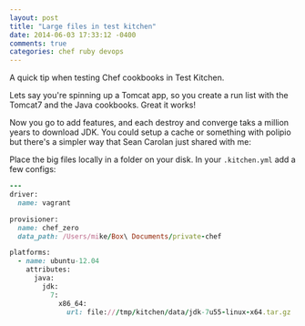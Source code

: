 ```yaml
---
layout: post
title: "Large files in test kitchen"
date: 2014-06-03 17:33:12 -0400
comments: true
categories: chef ruby devops
---
```


A quick tip when testing Chef cookbooks in Test Kitchen.  

Lets say you're spinning up a Tomcat app, so you create a run list with the Tomcat7 and the Java cookbooks.  Great it works!

Now you go to add features, and each destroy and converge taks a million years to download JDK.  You could setup a cache or something with polipio but there's a simpler way that Sean Carolan just shared with me:

Place the big files locally in a folder on your disk.  In your `.kitchen.yml` add a few configs:

```ruby
---
driver:
  name: vagrant

provisioner:
  name: chef_zero
  data_path: /Users/mike/Box\ Documents/private-chef

platforms:
  - name: ubuntu-12.04
    attributes:
      java:
        jdk:
          7:
            x86_64:
              url: file:///tmp/kitchen/data/jdk-7u55-linux-x64.tar.gz
